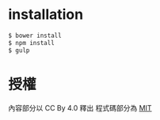 # installation

```bash
$ bower install
$ npm install
$ gulp
```

# 授權
內容部分以 CC By 4.0 釋出
程式碼部分為 [MIT](LICENSE)
